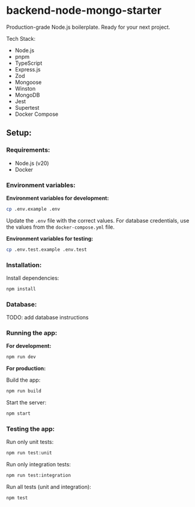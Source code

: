 # backend-node-mongo-starter
Production-grade Node.js boilerplate. Ready for your next project.

Tech Stack:
- Node.js
- pnpm
- TypeScript
- Express.js
- Zod
- Mongoose
- Winston
- MongoDB
- Jest
- Supertest
- Docker Compose

## Setup:

### Requirements:

- Node.js (v20)
- Docker

### Environment variables:

**Environment variables for development:**

```sh
cp .env.example .env
```

Update the `.env` file with the correct values. For database credentials, use the values from the `docker-compose.yml` file.

**Environment variables for testing:**

```sh
cp .env.test.example .env.test
```

### Installation:

Install dependencies:

```sh
npm install
```

### Database:

TODO: add database instructions

### Running the app:

**For development:**

```sh
npm run dev
```

**For production:**

Build the app:

```sh
npm run build
```

Start the server:

```sh
npm start
```

### Testing the app:

Run only unit tests:

```sh
npm run test:unit
```

Run only integration tests:

```sh
npm run test:integration
```

Run all tests (unit and integration):

```sh
npm test
```
